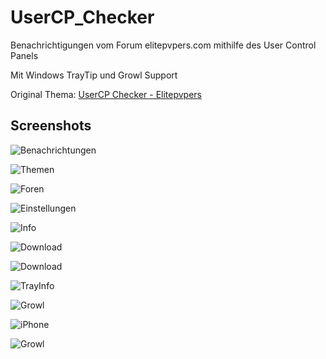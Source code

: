 # UserCP_Checker
Benachrichtigungen vom Forum elitepvpers.com mithilfe des User Control Panels

Mit Windows TrayTip und Growl Support

Original Thema: [UserCP Checker - Elitepvpers](http://www.elitepvpers.com/forum/coding-releases/1905049-usercp-checker-bleib-immer-auf-dem-neuesten-stand.html)

## Screenshots

![Benachrichtungen](http://www.abload.de/img/01062012-063318v7mzc.png)

![Themen](http://www.abload.de/img/25052012-215744hgls0.png)

![Foren](http://www.abload.de/img/25052012-215751oly7u.png)

![Einstellungen](http://www.abload.de/img/01062012-063352nb8dr.png)

![Info](http://www.abload.de/img/01062012-063356hi8tr.png)

![Download](http://www.abload.de/img/24062012-1311388cgot.png)

![Download](http://www.abload.de/img/24062012-13114431l4b.png)

![TrayInfo](http://www.abload.de/img/01062012-183624jzelh.png)

![Growl](http://www.abload.de/img/28052012-001258ksi7g.png)

![iPhone](http://www.abload.de/img/foto28.05.120001452pctb.png)

![Growl](http://www.abload.de/img/28052012-000849luchi.png)
